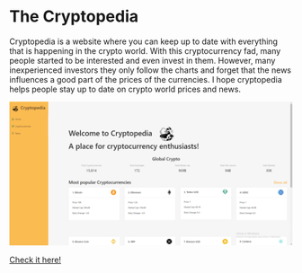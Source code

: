 # The Cryptopedia

Cryptopedia is a website where you can keep up to date with everything that is happening in the crypto world. 
With this cryptocurrency fad, many people started to be interested and even invest in them. However, many inexperienced investors
they only follow the charts and forget that the news influences a good part of the prices of the currencies. I hope cryptopedia helps people stay up to date on crypto world prices and news.

![screenshot](./cryptopedia_demo.png)

[Check it here!](https://the-cryptopedia.netlify.app/)


